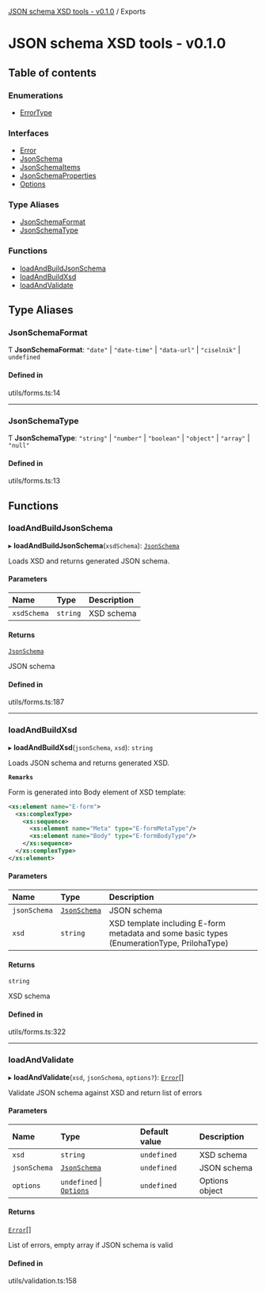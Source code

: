 [JSON schema XSD tools - v0.1.0](README.md) / Exports

# JSON schema XSD tools - v0.1.0

## Table of contents

### Enumerations

- [ErrorType](enums/ErrorType.md)

### Interfaces

- [Error](interfaces/Error.md)
- [JsonSchema](interfaces/JsonSchema.md)
- [JsonSchemaItems](interfaces/JsonSchemaItems.md)
- [JsonSchemaProperties](interfaces/JsonSchemaProperties.md)
- [Options](interfaces/Options.md)

### Type Aliases

- [JsonSchemaFormat](modules.md#jsonschemaformat)
- [JsonSchemaType](modules.md#jsonschematype)

### Functions

- [loadAndBuildJsonSchema](modules.md#loadandbuildjsonschema)
- [loadAndBuildXsd](modules.md#loadandbuildxsd)
- [loadAndValidate](modules.md#loadandvalidate)

## Type Aliases

### JsonSchemaFormat

Ƭ **JsonSchemaFormat**: ``"date"`` \| ``"date-time"`` \| ``"data-url"`` \| ``"ciselnik"`` \| `undefined`

#### Defined in

utils/forms.ts:14

___

### JsonSchemaType

Ƭ **JsonSchemaType**: ``"string"`` \| ``"number"`` \| ``"boolean"`` \| ``"object"`` \| ``"array"`` \| ``"null"``

#### Defined in

utils/forms.ts:13

## Functions

### loadAndBuildJsonSchema

▸ **loadAndBuildJsonSchema**(`xsdSchema`): [`JsonSchema`](interfaces/JsonSchema.md)

Loads XSD and returns generated JSON schema.

#### Parameters

| Name | Type | Description |
| :------ | :------ | :------ |
| `xsdSchema` | `string` | XSD schema |

#### Returns

[`JsonSchema`](interfaces/JsonSchema.md)

JSON schema

#### Defined in

utils/forms.ts:187

___

### loadAndBuildXsd

▸ **loadAndBuildXsd**(`jsonSchema`, `xsd`): `string`

Loads JSON schema and returns generated XSD.

**`Remarks`**

Form is generated into Body element of XSD template:
```xml
<xs:element name="E-form">
  <xs:complexType>
    <xs:sequence>
      <xs:element name="Meta" type="E-formMetaType"/>
      <xs:element name="Body" type="E-formBodyType"/>
    </xs:sequence>
  </xs:complexType>
</xs:element>
```

#### Parameters

| Name | Type | Description |
| :------ | :------ | :------ |
| `jsonSchema` | [`JsonSchema`](interfaces/JsonSchema.md) | JSON schema |
| `xsd` | `string` | XSD template including E-form metadata and some basic types (EnumerationType, PrilohaType) |

#### Returns

`string`

XSD schema

#### Defined in

utils/forms.ts:322

___

### loadAndValidate

▸ **loadAndValidate**(`xsd`, `jsonSchema`, `options?`): [`Error`](interfaces/Error.md)[]

Validate JSON schema against XSD and return list of errors

#### Parameters

| Name | Type | Default value | Description |
| :------ | :------ | :------ | :------ |
| `xsd` | `string` | `undefined` | XSD schema |
| `jsonSchema` | [`JsonSchema`](interfaces/JsonSchema.md) | `undefined` | JSON schema |
| `options` | `undefined` \| [`Options`](interfaces/Options.md) | `undefined` | Options object |

#### Returns

[`Error`](interfaces/Error.md)[]

List of errors, empty array if JSON schema is valid

#### Defined in

utils/validation.ts:158
